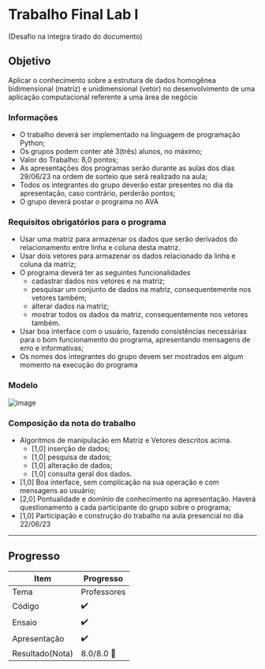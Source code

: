 # Trabalho Final Lab I

(Desafio na integra tirado do documento)

## Objetivo
Aplicar o conhecimento sobre a estrutura de dados homogênea bidimensional (matriz) e unidimensional (vetor) no desenvolvimento de uma aplicação computacional referente a uma área de negócio

### Informações
* O trabalho deverá ser implementado na linguagem de programação Python;
* Os grupos podem conter até 3(três) alunos, no máximo;
* Valor do Trabalho: 8,0 pontos;
* As apresentações dos programas serão durante as aulas dos dias 29/06/23 na ordem de sorteio que será realizado na aula;
* Todos os integrantes do grupo deverão estar presentes no dia da apresentação, caso contrário, perderão pontos;
* O grupo deverá postar o programa no AVA

### Requisitos obrigatórios para o programa
* Usar uma matriz para armazenar os dados que serão derivados do relacionamento entre linha e coluna desta matriz.
* Usar dois vetores para armazenar os dados relacionado da linha e coluna da matriz;
* O programa deverá ter as seguintes funcionalidades
   * cadastrar dados nos vetores e na matriz;
   * pesquisar um conjunto de dados na matriz, consequentemente nos vetores também;
   * alterar dados na matriz;
   * mostrar todos os dados da matriz, consequentemente nos vetores também.
* Usar boa interface com o usuário, fazendo consistências necessárias para o bom funcionamento do programa, apresentando mensagens de erro e informativas;
* Os nomes dos integrantes do grupo devem ser mostrados em algum momento na
execução do programa

### Modelo
![image](https://github.com/FranciellyDiasM/Trabalho-Final-Lab-I/assets/143757045/0ed4e9c7-c25c-4f7c-81ac-3efda870b7cb)

### Composição da nota do trabalho
* Algoritmos de manipulação em Matriz e Vetores descritos acima.
    * [1,0] inserção de dados;
    * [1,0] pesquisa de dados;
    * [1,0] alteração de dados;
    * [1,0] consulta geral dos dados.
* [1,0] Boa interface, sem complicação na sua operação e com mensagens ao usuário;
* [2,0] Pontualidade e domínio de conhecimento na apresentação. Haverá questionamento a cada participante do grupo sobre o programa;
* [1,0] Participação e construção do trabalho na aula presencial no dia 22/06/23

----
## Progresso
| Item          | Progresso     |
| ------------- | ------------- |
| Tema          | Professores   |
| Código        | :heavy_check_mark:  |
| Ensaio        | :heavy_check_mark:  |
| Apresentação  | :heavy_check_mark:  |
| Resultado(Nota)  | 8.0/8.0 :tada:   |

